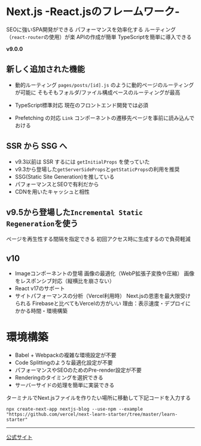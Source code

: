 # Next.js -React.jsのフレームワーク-
SEOに強いSPA開発ができる
パフォーマンスを効率化する
ルーティング（`react-router`の使用）が楽
APIの作成が簡単
TypeScriptを簡単に導入できる

**v9.0.0**
## 新しく追加された機能
- 動的ルーティング
`pages/posts/[id].js` のように動的ページのルーティングが可能に
そもそもフォルダ/ファイル構成ベースのルーティングが最高

- TypeScript標準対応
現在のフロントエンド開発では必須

- Prefetching の対応
`Link` コンポーネントの遷移先ページを事前に読み込んでおける

## SSR から SSG へ
- v9.3以前は SSR するには `getInitialProps` を使っていた
- v9.3から登場した`getServerSideProps`と`getStaticProps`の利用を推奨
- SSG(Static Site Generation)を推している
- パフォーマンスとSEOで有利だから
- CDNを用いたキャッシュと相性

 ## v9.5から登場した`Incremental Static Regeneration`を使う
ページを再生性する間隔を指定できる
初回アクセス時に生成するので負荷軽減

## v10
- Imageコンポーネントの登場
画像の最適化（WebP拡張子変換や圧縮）
画像をレスポンシブ対応（縦横比を崩さない）
- React v17のサポート
- サイトパフォーマンスの分析（Vercel利用時）
Next.jsの恩恵を最大限受けられる
Firebaseと比べてもVercelの方がいい
理由：表示速度・デプロイにかかる時間・環境構築



# 環境構築
- Babel + Webpackの複雑な環境設定が不要
- Code Splittingのような最適化設定が不要
- パフォーマンスやSEOのためのPre-render設定が不要
- Renderingのタイミングを選択できる
- サーバーサイドの処理を簡単に実装できる

ターミナルでNext.jsファイルを作りたい場所に移動して下記コードを入力する
```
npx create-next-app nextjs-blog --use-npm --example "https://github.com/vercel/next-learn-starter/tree/master/learn-starter"
```

***

[公式サイト](https://nextjs.org/)